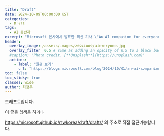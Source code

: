```yaml
---
title: "Draft"
date: 2024-10-09T00:00:00 KST
categories:
  - Draft
tags:
  - AI 동반자
excerpt: "Microsoft 본사에서 발표한 최신 기사 \"An AI companion for everyone\"에서는 인공지능(AI)이 우리의 일상 속에서 어떻게 변화를 이끌어낼지에 대해 소개하고 있습니다. 이번 포스팅에서는 이 기사를 요약하여 여러분께 전달드리고자 합니다."
header:
  overlay_image: /assets/images/20241009/aieveryone.jpg
  overlay_filter: 0.5 # same as adding an opacity of 0.5 to a black background
  #caption: "Photo credit: [**Unsplash**](https://unsplash.com)"
  actions:
    - label: "원문 보기"
      url: "https://blogs.microsoft.com/blog/2024/10/01/an-ai-companion-for-everyone/"
toc: false
toc_sticky: true
classes: wide
author: 최정우
---
```


드래프트입니다.

이 글을 검색을 하거나

https://microsoft.github.io/mwkorea/draft/drafts/ 의 주소로 직접 접근가능합니다.
 
